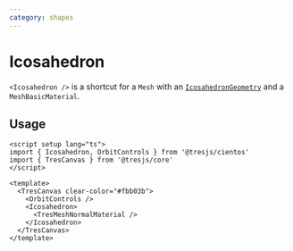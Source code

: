 ```yaml
---
category: shapes
---
```


# Icosahedron <Badge type="warning" text="^1.6.0" />

`<Icosahedron />` is a shortcut for a `Mesh` with an [`IcosahedronGeometry`](https://threejs.org/docs/?q=ico#api/en/geometries/IcosahedronGeometry) and a `MeshBasicMaterial`.

## Usage

```vue:demo
<script setup lang="ts">
import { Icosahedron, OrbitControls } from '@tresjs/cientos'
import { TresCanvas } from '@tresjs/core'
</script>

<template>
  <TresCanvas clear-color="#fbb03b">
    <OrbitControls />
    <Icosahedron>
      <TresMeshNormalMaterial />
    </Icosahedron>
  </TresCanvas>
</template>
```
